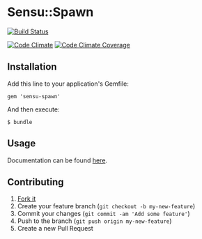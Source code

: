 # Sensu::Spawn

[![Build Status](https://travis-ci.org/sensu/sensu-spawn.svg?branch=master)](https://travis-ci.org/sensu/sensu-spawn)

[![Code Climate](https://codeclimate.com/github/sensu/sensu-spawn.png)](https://codeclimate.com/github/sensu/sensu-spawn)
[![Code Climate Coverage](https://codeclimate.com/github/sensu/sensu-spawn/coverage.png)](https://codeclimate.com/github/sensu/sensu-spawn)

## Installation

Add this line to your application's Gemfile:

    gem 'sensu-spawn'

And then execute:

    $ bundle

## Usage

Documentation can be found [here](http://rubydoc.info/github/sensu/sensu-spawn/Sensu/Spawn).

## Contributing

1. [Fork it](https://github.com/sensu/sensu-spawn/fork)
2. Create your feature branch (`git checkout -b my-new-feature`)
3. Commit your changes (`git commit -am 'Add some feature'`)
4. Push to the branch (`git push origin my-new-feature`)
5. Create a new Pull Request
